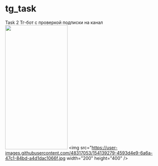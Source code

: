 # tg_task
Task 2
Тг-бот с проверкой подписки на канал
<img src="https://user-images.githubusercontent.com/48317053/154139265-c5e64ee9-33d8-4c1f-91f5-c89c12aaef88.jpg" width="200" height="400" />
<img src="https://user-images.githubusercontent.com/48317053/154139279-4593d4e9-6a6a-47c1-84bd-a4d1dac1066f.jpg width="200" height="400" />
